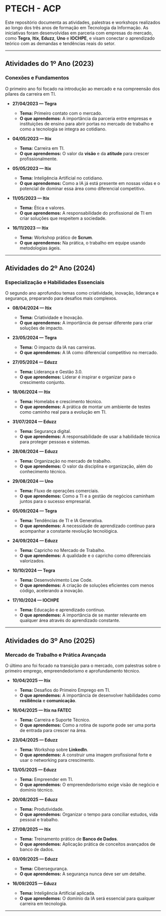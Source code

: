 # PTECH - ACP

Este repositório documenta as atividades, palestras e workshops realizados ao longo dos três anos de formação em Tecnologia da Informação. As iniciativas foram desenvolvidas em parceria com empresas do mercado, como **Tegra**, **Itix**, **Eduzz**, **Uno** e **IOCHPE**, e visam conectar o aprendizado teórico com as demandas e tendências reais do setor.

---

##  Atividades do 1º Ano (2023)

### **Conexões e Fundamentos**

O primeiro ano foi focado na introdução ao mercado e na compreensão dos pilares da carreira em TI.

* **27/04/2023 — Tegra**
    * **Tema:** Primeiro contato com o mercado.
    * **O que aprendemos:** A importância da parceria entre empresas e instituições de ensino para abrir portas no mercado de trabalho e como a tecnologia se integra ao cotidiano.

* **04/05/2023 — Itix**
    * **Tema:** Carreira em TI.
    * **O que aprendemos:** O valor da **visão** e da **atitude** para crescer profissionalmente.

* **05/05/2023 — Itix**
    * **Tema:** Inteligência Artificial no cotidiano.
    * **O que aprendemos:** Como a IA já está presente em nossas vidas e o potencial de dominar essa área como diferencial competitivo.

* **11/05/2023 — Itix**
    * **Tema:** Ética e valores.
    * **O que aprendemos:** A responsabilidade do profissional de TI em criar soluções que respeitem a sociedade.

* **16/11/2023 — Itix**
    * **Tema:** Workshop prático de **Scrum**.
    * **O que aprendemos:** Na prática, o trabalho em equipe usando metodologias ágeis.

---

##  Atividades do 2º Ano (2024)

### **Especialização e Habilidades Essenciais**

O segundo ano aprofundou temas como criatividade, inovação, liderança e segurança, preparando para desafios mais complexos.

* **08/04/2024 — Itix**
    * **Tema:** Criatividade e Inovação.
    * **O que aprendemos:** A importância de pensar diferente para criar soluções de impacto.

* **23/05/2024 — Tegra**
    * **Tema:** O impacto da IA nas carreiras.
    * **O que aprendemos:** A IA como diferencial competitivo no mercado.

* **27/05/2024 — Eduzz**
    * **Tema:** Liderança e Gestão 3.0.
    * **O que aprendemos:** Liderar é inspirar e organizar para o crescimento conjunto.

* **18/06/2024 — Itix**
    * **Tema:** Homelabs e crescimento técnico.
    * **O que aprendemos:** A prática de montar um ambiente de testes como caminho real para a evolução em TI.

* **31/07/2024 — Eduzz**
    * **Tema:** Segurança digital.
    * **O que aprendemos:** A responsabilidade de usar a habilidade técnica para proteger pessoas e sistemas.

* **28/08/2024 — Eduzz**
    * **Tema:** Organização no mercado de trabalho.
    * **O que aprendemos:** O valor da disciplina e organização, além do conhecimento técnico.

* **29/08/2024 — Uno**
    * **Tema:** Fluxo de operações comerciais.
    * **O que aprendemos:** Como a TI e a gestão de negócios caminham juntos para o sucesso empresarial.

* **05/09/2024 — Tegra**
    * **Tema:** Tendências de TI e IA Generativa.
    * **O que aprendemos:** A necessidade de aprendizado contínuo para acompanhar a constante revolução tecnológica.

* **24/09/2024 — Eduzz**
    * **Tema:** Capricho no Mercado de Trabalho.
    * **O que aprendemos:** A qualidade e o capricho como diferenciais valorizados.

* **10/10/2024 — Tegra**
    * **Tema:** Desenvolvimento Low Code.
    * **O que aprendemos:** A criação de soluções eficientes com menos código, acelerando a inovação.

* **17/10/2024 — IOCHPE**
    * **Tema:** Educação e aprendizado contínuo.
    * **O que aprendemos:** A importância de se manter relevante em qualquer área através do aprendizado constante.

---

##  Atividades do 3º Ano (2025)

### **Mercado de Trabalho e Prática Avançada**

O último ano foi focado na transição para o mercado, com palestras sobre o primeiro emprego, empreendedorismo e aprofundamento técnico.

* **10/04/2025 — Itix**
    * **Tema:** Desafios do Primeiro Emprego em TI.
    * **O que aprendemos:** A importância de desenvolver habilidades como **resiliência** e **comunicação**.

* **16/04/2025 — Itix na FATEC**
    * **Tema:** Carreira e Suporte Técnico.
    * **O que aprendemos:** Como a rotina de suporte pode ser uma porta de entrada para crescer na área.

* **23/04/2025 — Eduzz**
    * **Tema:** Workshop sobre **LinkedIn**.
    * **O que aprendemos:** A construir uma imagem profissional forte e usar o networking para crescimento.

* **13/05/2025 — Eduzz**
    * **Tema:** Empreender em TI.
    * **O que aprendemos:** O empreendedorismo exige visão de negócio e domínio técnico.

* **20/08/2025 — Eduzz**
    * **Tema:** Produtividade.
    * **O que aprendemos:** Organizar o tempo para conciliar estudos, vida pessoal e trabalho.

* **27/08/2025 — Itix**
    * **Tema:** Treinamento prático de **Banco de Dados**.
    * **O que aprendemos:** Aplicação prática de conceitos avançados de banco de dados.

* **03/09/2025 — Eduzz**
    * **Tema:** Cibersegurança.
    * **O que aprendemos:** A segurança nunca deve ser um detalhe.

* **16/09/2025 — Eduzz**
    * **Tema:** Inteligência Artificial aplicada.
    * **O que aprendemos:** O domínio da IA será essencial para qualquer carreira em tecnologia.

---
